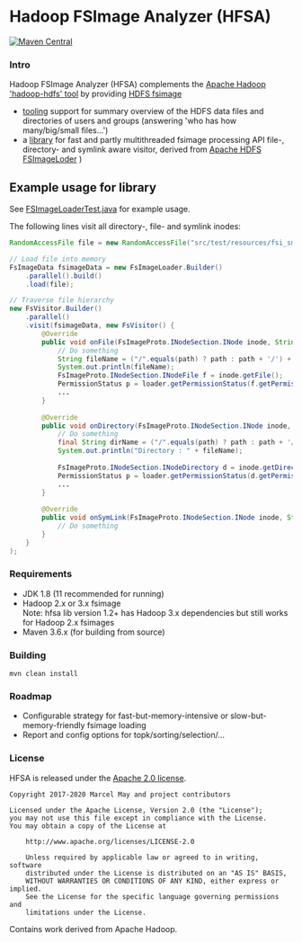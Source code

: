 # Hadoop FSImage Analyzer (HFSA)

[![Maven Central](https://img.shields.io/maven-central/v/de.m3y.hadoop.hdfs.hfsa/hfsa-parent.svg)](http://search.maven.org/#search%7Cga%7C1%7Cg%3A%22de.m3y.hadoop.hdfs.hfsa%22%20AND%20a%3A%22hfsa-parent%22)

### Intro

Hadoop FSImage Analyzer (HFSA) complements the [Apache Hadoop 'hadoop-hdfs' tool](https://hadoop.apache.org/docs/current/hadoop-project-dist/hadoop-hdfs/HDFSCommands.html)
by providing [HDFS fsimage](https://hadoop.apache.org/docs/stable/hadoop-project-dist/hadoop-hdfs/HdfsDesign.html#The_Persistence_of_File_System_Metadata)
* [tooling](tool) support for summary overview of the HDFS data files and directories of users and groups
  (answering 'who has how many/big/small files...')
* a [library](lib) for fast and partly multithreaded fsimage processing API file-, directory- and symlink aware visitor,
  derived from [Apache HDFS FSImageLoder](https://github.com/apache/hadoop/blob/master/hadoop-hdfs-project/hadoop-hdfs/src/main/java/org/apache/hadoop/hdfs/tools/offlineImageViewer/FSImageLoader.java) )

## Example usage for library

See [FSImageLoaderTest.java](lib/src/test/java/de/m3y/hadoop/hdfs/hfsa/core/FSImageLoaderTest.java) for example usage.  

The following lines visit all directory-, file- and symlink inodes:
```java
RandomAccessFile file = new RandomAccessFile("src/test/resources/fsi_small.img", "r");

// Load file into memory
FsImageData fsimageData = new FsImageLoader.Builder()
    .parallel().build()
    .load(file);

// Traverse file hierarchy
new FsVisitor.Builder()
    .parallel()
    .visit(fsimageData, new FsVisitor() {
        @Override
        public void onFile(FsImageProto.INodeSection.INode inode, String path) {
            // Do something
            String fileName = ("/".equals(path) ? path : path + '/') + inode.getName().toStringUtf8();
            System.out.println(fileName);
            FsImageProto.INodeSection.INodeFile f = inode.getFile();
            PermissionStatus p = loader.getPermissionStatus(f.getPermission());
            ...
        }
             
        @Override
        public void onDirectory(FsImageProto.INodeSection.INode inode, String path) {
            // Do something
            final String dirName = ("/".equals(path) ? path : path + '/') + inode.getName().toStringUtf8();
            System.out.println("Directory : " + fileName);
            
            FsImageProto.INodeSection.INodeDirectory d = inode.getDirectory();
            PermissionStatus p = loader.getPermissionStatus(d.getPermission());
            ...
        }
             
        @Override
        public void onSymLink(FsImageProto.INodeSection.INode inode, String path) {
            // Do something
        }
    }
);
```
        
### Requirements

- JDK 1.8 (11 recommended for running)
- Hadoop 2.x or 3.x fsimage  
  Note: hfsa lib version 1.2+ has Hadoop 3.x dependencies but still works for Hadoop 2.x fsimages
- Maven 3.6.x (for building from source)

### Building

```
mvn clean install
```

### Roadmap

- Configurable strategy for fast-but-memory-intensive or slow-but-memory-friendly fsimage loading
- Report and config options for topk/sorting/selection/...

### License

HFSA is released under the [Apache 2.0 license](LICENSE.txt).

```
Copyright 2017-2020 Marcel May and project contributors

Licensed under the Apache License, Version 2.0 (the "License");
you may not use this file except in compliance with the License.
You may obtain a copy of the License at

    http://www.apache.org/licenses/LICENSE-2.0

    Unless required by applicable law or agreed to in writing, software
    distributed under the License is distributed on an "AS IS" BASIS,
    WITHOUT WARRANTIES OR CONDITIONS OF ANY KIND, either express or implied.
    See the License for the specific language governing permissions and
    limitations under the License.
```

Contains work derived from Apache Hadoop.
